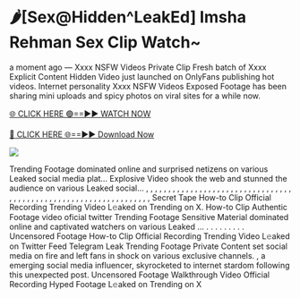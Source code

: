 # 🌶️[Sex@Hidden^LeakEd] Imsha Rehman Sex Clip Watch~

a moment ago — Xxxx NSFW Videos Private Clip Fresh batch of Xxxx Explicit Content Hidden Video just launched on OnlyFans publishing hot videos. Internet personality Xxxx NSFW Videos Exposed Footage has been sharing mini uploads and spicy photos on viral sites for a while now.

[🌐 CLICK HERE 🟢==►► WATCH NOW](https://tinyurl.com/topvvv?st=viral&si=gh)

[🔴 CLICK HERE 🌐==►► Download Now](https://tinyurl.com/topvvv?st=viral&si=gh)

[![](https://t4.ftcdn.net/jpg/00/89/87/57/360_F_89875724_hMf6q0pOUbIm38tYOeJTOKDftmRMQnny.jpg)](https://tinyurl.com/topvvv?st=viral&si=gh)

Trending Footage dominated online and surprised netizens on various Leaked social media plat… Explosive Video shook the web and stunned the audience on various Leaked social… , , , , , , , , , , , , , , , , , , , , , , , , , , , , , , , , , , , , , , , , , , , , , , , , , , , , , , , , , , , , , , , , , Secret Tape How-to Clip Official Recording Trending Video L𝚎aked on Trending on X. How-to Clip Authentic Footage video oficial twitter Trending Footage Sensitive Material dominated online and captivated watchers on various Leaked … . . . . . . . . . Uncensored Footage How-to Clip Official Recording Trending Video L𝚎aked on Twitter Feed Telegram Leak Trending Footage Private Content set social media on fire and left fans in shock on various exclusive channels. , a emerging social media influencer, skyrocketed to internet stardom following this unexpected post. Uncensored Footage Walkthrough Video Official Recording Hyped Footage L𝚎aked on Trending on X
